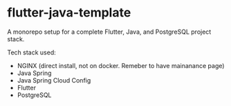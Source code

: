 # flutter-java-template
A monorepo setup for a complete Flutter, Java, and PostgreSQL project stack.

Tech stack used:
- NGINX (direct install, not on docker. Remeber to have mainanance page)
- Java Spring
- Java Spring Cloud Config
- Flutter
- PostgreSQL
